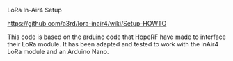 LoRa In-Air4 Setup

https://github.com/a3rd/lora-inair4/wiki/Setup-HOWTO

This code is based on the arduino code that HopeRF have made to interface their LoRa module. It has been adapted and tested to work with the inAir4 LoRa module and an Arduino Nano. 
